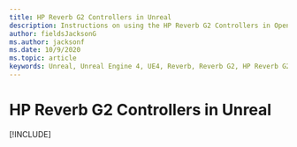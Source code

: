 ```yaml
---
title: HP Reverb G2 Controllers in Unreal 
description: Instructions on using the HP Reverb G2 Controllers in OpenXR and SteamVR
author: fieldsJacksonG
ms.author: jacksonf
ms.date: 10/9/2020
ms.topic: article
keywords: Unreal, Unreal Engine 4, UE4, Reverb, Reverb G2, HP Reverb G2, mixed reality, development, motion controllers, user input, features, new project, emulator, documentation, guides, features, holograms, game development
---
```


# HP Reverb G2 Controllers in Unreal 

[!INCLUDE[](includes/tabs-g2-controllers-in-unreal.md)]